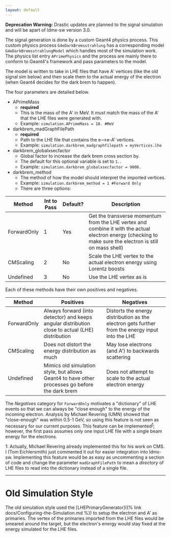 ```yaml
---
layout: default
---
```


**Deprecation Warning:** Drastic updates are planned to the signal simulation and will be apart of ldmx-sw version 3.0.

The signal generation is done by a custom Geant4 physics process. This custom physics process `G4eDarkBremsstrahlung` has a corresponding model `G4eDarkBremsstrahlungModel` which handles most of the simulation work. The physics list entry `APrimePhysics` and the process are mainly there to conform to Geant4's framework and pass parameters to the model.

The model is written to take in LHE files that have A' vertices (like the old signal sim below) and then scale them to the actual energy of the electron (when Geant4 decides for the dark brem to happen).

The four parameters are detailed below.

- APrimeMass
  - **required**
  - This is the mass of the A' in MeV. It _must_ match the mass of the A' that the LHE files were generated with.
  - Example: `simulation.APrimeMass = 10. #MeV`
- darkbrem\_madGraphFilePath
  - **required**
  - Path to the LHE file that contains the e-->e-A' vertices.
  - Example: `simulation.darkbrem_madgraphfilepath = myVertices.lhe`
- darkbrem\_globalxsecfactor
  - Global factor to increase the dark brem cross section by.
  - The default for this optional variable is set to `1.`.
  - Example: `simulation.darkbrem_globalxsecfactor = 9000.`
- darkbrem\_method
  - The method of how the model should interpret the imported vertices.
  - Example: `simulation.darkbrem_method = 1 #Forward Only`
  - There are three options:

Method | Int to Pass | Default? | Description
--- | --- | --- | ---
ForwardOnly | 1 | Yes | Get the transverse momentum from the LHE vertex and combine it with the actual electron energy (checking to make sure the electron is still on mass shell)
CMScaling | 2 | No | Scale the LHE vertex to the actual electron energy using Lorentz boosts
Undefined | 3 | No | Use the LHE vertex as is

Each of these methods have their own positives and negatives.

Method | Positives | Negatives
--- | --- | ---
ForwardOnly | Always forward (into detector) and keeps angular distribution close to actual (LHE) distribution | Distorts the energy distribution as the electron gets further from the energy input into the LHE
CMScaling | Does not distort the energy distribution as much | May lose electrons (and A') to backwards scattering
Undefined | Mimics old simulation style, but allows Geant4 to have other processes go before the dark brem | Does not attempt to scale to the actual electron energy

The _Negatives_ category for `ForwardOnly` motivates a "dictionary" of LHE events so that we can always be "close enough" to the energy of the incoming electron. Analysis by Michael Revering (UMN) showed that "close-enough" was within 0.5-1 GeV, so using this feature is not seen as necessary for our current purposes. This feature can be implemented<sup>[1](#technical)</sup>; however, the first pass assumes only one input LHE file with a single beam energy for the electrons. 

<a name="technical">1</a>: Actually, Michael Revering already implemented this for his work on CMS. I (Tom Eichlersmith) just commented it out for easier integration into ldmx-sw. Implementing this feature would be as easy as uncommenting a section of code and change the parameter `madGraphFilePath` to mean a _directory_ of LHE files to read into the dictionary instead of a single file.

---
# Old Simulation Style

The old simulation style used the [LHEPrimaryGenerator]({% link docs/Configuring-the-Simulation.md %}) to setup the electron and A' as primaries. The vertex of the primaries imported from the LHE files would be smeared around the target, but the electron's energy would stay fixed at the energy simulated for the LHE files.
